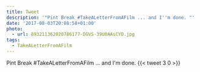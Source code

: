 ```yaml
---
title: Tweet
description: '"Pint Break #TakeALetterFromAFilm ... and I''m done. "'
date: '2017-08-03T20:08:58+01:00'
photo:
  - url: 893211362020786177-DGVS-39U0AAsCYD.jpg
tags:
  - TakeALetterFromAFilm
---
```

Pint Break #TakeALetterFromAFilm ... and I'm done. 
      {{< tweet 3 0 >}}
    
